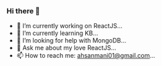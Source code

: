 ### Hi there 👋

<!--
**IamAhsanMani/IamAhsanMani** is a ✨ _special_ ✨ repository because its `README.md` (this file) appears on your GitHub profile.

Here are some ideas to get you started:
-->
- 🔭 I’m currently working on ReactJS...
- 🌱 I’m currently learning KB...
- 🤔 I’m looking for help with MongoDB...
- 💬 Ask me about my love ReactJS...
- 📫 How to reach me: ahsanmani01@gmail.com...
<!--
- 👯 I’m looking to collaborate on ...
- 😄 Pronouns: ...
- ⚡ Fun fact: ...
-->
